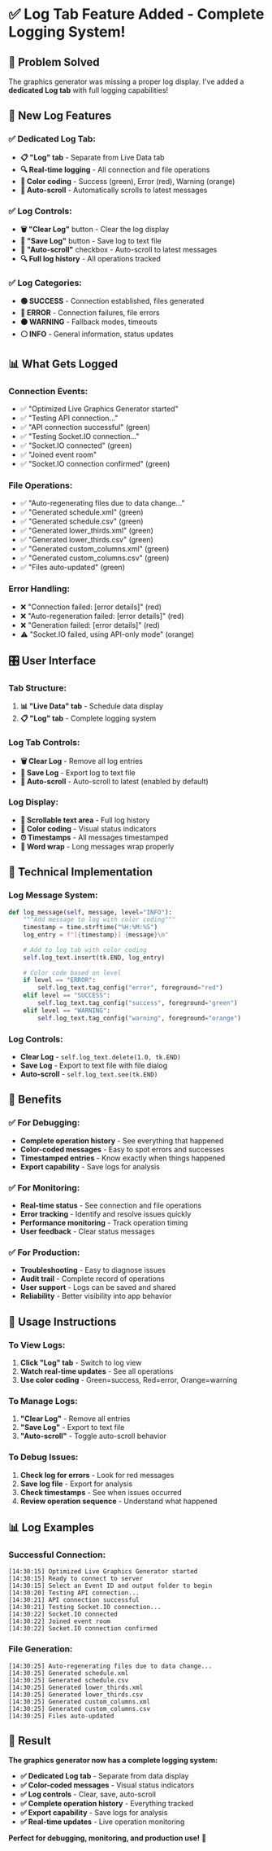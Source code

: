 # ✅ Log Tab Feature Added - Complete Logging System!

## 🎯 **Problem Solved**

The graphics generator was missing a proper log display. I've added a **dedicated Log tab** with full logging capabilities!

## 🚀 **New Log Features**

### **✅ Dedicated Log Tab:**
- **📋 "Log" tab** - Separate from Live Data tab
- **🔍 Real-time logging** - All connection and file operations
- **🎨 Color coding** - Success (green), Error (red), Warning (orange)
- **📜 Auto-scroll** - Automatically scrolls to latest messages

### **✅ Log Controls:**
- **🗑️ "Clear Log"** button - Clear the log display
- **💾 "Save Log"** button - Save log to text file
- **📜 "Auto-scroll"** checkbox - Auto-scroll to latest messages
- **🔍 Full log history** - All operations tracked

### **✅ Log Categories:**
- **🟢 SUCCESS** - Connection established, files generated
- **🔴 ERROR** - Connection failures, file errors
- **🟠 WARNING** - Fallback modes, timeouts
- **⚪ INFO** - General information, status updates

## 📊 **What Gets Logged**

### **Connection Events:**
- ✅ "Optimized Live Graphics Generator started"
- ✅ "Testing API connection..."
- ✅ "API connection successful" (green)
- ✅ "Testing Socket.IO connection..."
- ✅ "Socket.IO connected" (green)
- ✅ "Joined event room"
- ✅ "Socket.IO connection confirmed" (green)

### **File Operations:**
- ✅ "Auto-regenerating files due to data change..."
- ✅ "Generated schedule.xml" (green)
- ✅ "Generated schedule.csv" (green)
- ✅ "Generated lower_thirds.xml" (green)
- ✅ "Generated lower_thirds.csv" (green)
- ✅ "Generated custom_columns.xml" (green)
- ✅ "Generated custom_columns.csv" (green)
- ✅ "Files auto-updated" (green)

### **Error Handling:**
- ❌ "Connection failed: [error details]" (red)
- ❌ "Auto-regeneration failed: [error details]" (red)
- ❌ "Generation failed: [error details]" (red)
- ⚠️ "Socket.IO failed, using API-only mode" (orange)

## 🎛️ **User Interface**

### **Tab Structure:**
1. **📊 "Live Data" tab** - Schedule data display
2. **📋 "Log" tab** - Complete logging system

### **Log Tab Controls:**
- **🗑️ Clear Log** - Remove all log entries
- **💾 Save Log** - Export log to text file
- **📜 Auto-scroll** - Auto-scroll to latest (enabled by default)

### **Log Display:**
- **📜 Scrollable text area** - Full log history
- **🎨 Color coding** - Visual status indicators
- **⏰ Timestamps** - All messages timestamped
- **📝 Word wrap** - Long messages wrap properly

## 🔧 **Technical Implementation**

### **Log Message System:**
```python
def log_message(self, message, level="INFO"):
    """Add message to log with color coding"""
    timestamp = time.strftime("%H:%M:%S")
    log_entry = f"[{timestamp}] {message}\n"
    
    # Add to log tab with color coding
    self.log_text.insert(tk.END, log_entry)
    
    # Color code based on level
    if level == "ERROR":
        self.log_text.tag_config("error", foreground="red")
    elif level == "SUCCESS":
        self.log_text.tag_config("success", foreground="green")
    elif level == "WARNING":
        self.log_text.tag_config("warning", foreground="orange")
```

### **Log Controls:**
- **Clear Log** - `self.log_text.delete(1.0, tk.END)`
- **Save Log** - Export to text file with file dialog
- **Auto-scroll** - `self.log_text.see(tk.END)`

## 🎉 **Benefits**

### **✅ For Debugging:**
- **Complete operation history** - See everything that happened
- **Color-coded messages** - Easy to spot errors and successes
- **Timestamped entries** - Know exactly when things happened
- **Export capability** - Save logs for analysis

### **✅ For Monitoring:**
- **Real-time status** - See connection and file operations
- **Error tracking** - Identify and resolve issues quickly
- **Performance monitoring** - Track operation timing
- **User feedback** - Clear status messages

### **✅ For Production:**
- **Troubleshooting** - Easy to diagnose issues
- **Audit trail** - Complete record of operations
- **User support** - Logs can be saved and shared
- **Reliability** - Better visibility into app behavior

## 🚀 **Usage Instructions**

### **To View Logs:**
1. **Click "Log" tab** - Switch to log view
2. **Watch real-time updates** - See all operations
3. **Use color coding** - Green=success, Red=error, Orange=warning

### **To Manage Logs:**
1. **"Clear Log"** - Remove all entries
2. **"Save Log"** - Export to text file
3. **"Auto-scroll"** - Toggle auto-scroll behavior

### **To Debug Issues:**
1. **Check log for errors** - Look for red messages
2. **Save log file** - Export for analysis
3. **Check timestamps** - See when issues occurred
4. **Review operation sequence** - Understand what happened

## 📊 **Log Examples**

### **Successful Connection:**
```
[14:30:15] Optimized Live Graphics Generator started
[14:30:15] Ready to connect to server
[14:30:15] Select an Event ID and output folder to begin
[14:30:20] Testing API connection...
[14:30:21] API connection successful
[14:30:21] Testing Socket.IO connection...
[14:30:22] Socket.IO connected
[14:30:22] Joined event room
[14:30:22] Socket.IO connection confirmed
```

### **File Generation:**
```
[14:30:25] Auto-regenerating files due to data change...
[14:30:25] Generated schedule.xml
[14:30:25] Generated schedule.csv
[14:30:25] Generated lower_thirds.xml
[14:30:25] Generated lower_thirds.csv
[14:30:25] Generated custom_columns.xml
[14:30:25] Generated custom_columns.csv
[14:30:25] Files auto-updated
```

## 🎯 **Result**

**The graphics generator now has a complete logging system:**

- **✅ Dedicated Log tab** - Separate from data display
- **✅ Color-coded messages** - Visual status indicators
- **✅ Log controls** - Clear, save, auto-scroll
- **✅ Complete operation history** - Everything tracked
- **✅ Export capability** - Save logs for analysis
- **✅ Real-time updates** - Live operation monitoring

**Perfect for debugging, monitoring, and production use!** 🚀
